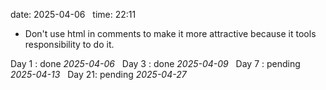 date: 2025-04-06  
time: 22:11  

- Don't use html in comments to make it more attractive because it tools responsibility to do it.

Day 1 : done *2025-04-06*  
Day 3 : done *2025-04-09*  
Day 7 : pending *2025-04-13*  
Day 21: pending *2025-04-27*